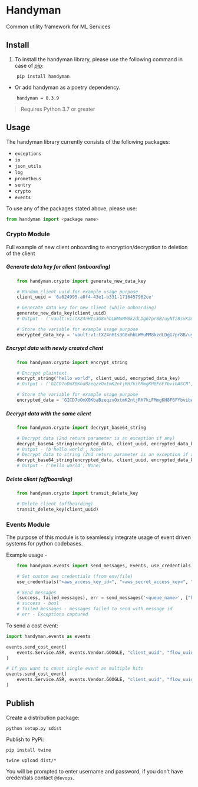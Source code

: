 # Handyman

Common utility framework for ML Services

## Install

1. To install the handyman library, please use the following command in case of [_pip_](https://pip.pypa.io/en/stable/):

```
    pip install handyman
```

* Or add handyman as a poetry dependency.

```
    handyman = 0.3.9
```

> Requires Python 3.7 or greater

## Usage

The handyman library currently consists of the following packages:

* `exceptions`
* `io`
* `json_utils`
* `log`
* `prometheus`
* `sentry`
* `crypto`
* `events`

To use any of the packages stated above, please use:

```py
from handyman import <package name>
```

### Crypto Module

Full example of new client onboarding to encryption/decryption to deletion of the client

##### Generate data key for client (onboarding)
``` python
    from handyman.crypto import generate_new_data_key

    # Random client uuid for example usage purpose
    client_uuid = '6a624995-a0f4-43e1-b331-1716457962ce'

    # Generate data key for new client (while onboarding)
    generate_new_data_key(client_uuid)
    # Output - ('vault:v1:tXZ4nHIs3G8xhbLWMuMM8kzdLDgG7pr8B/uyNTz8svK2maNFZM8tkwU/ribGQQO6/5K7Pg2TeOSLia2b', None)

    # Store the variable for example usage purpose
    encrypted_data_key = 'vault:v1:tXZ4nHIs3G8xhbLWMuMM8kzdLDgG7pr8B/uyNTz8svK2maNFZM8tkwU/ribGQQO6/5K7Pg2TeOSLia2b'
```

##### Encrypt data with newly created client
``` python
    from handyman.crypto import encrypt_string

    # Encrypt plaintext
    encrypt_string("hello world", client_uuid, encrypted_data_key)
    # Output - ('GICD7oOmX0KbaBzeqzvOxtmK2ntjRH7kiFMmgKH8F6FYbvibASCM', None)

    # Store the variable for example usage purpose
    encrypted_data = 'GICD7oOmX0KbaBzeqzvOxtmK2ntjRH7kiFMmgKH8F6FYbvibASCM'
```

##### Decrypt data with the same client
``` python
    from handyman.crypto import decrypt_base64_string

    # Decrypt data (2nd return parameter is an exception if any)
    decrypt_base64_string(encrypted_data, client_uuid, encrypted_data_key)
    # Output - (b'hello world', None)
    # Decrypt data to string (2nd return parameter is an exception if any)
    decrypt_base64_string(encrypted_data, client_uuid, encrypted_data_key, decode_to_str=True)
    # Output - ('hello world', None)
```

##### Delete client (offboarding)
``` python
    from handyman.crypto import transit_delete_key

    # Delete client (offboarding)
    transit_delete_key(client_uuid)
```

### Events Module

The purpose of this module is to seamlessly integrate usage of event driven systems for python codebases.

Example usage -

``` python
    from handyman.events import send_messages, Events, use_credentials

    # Set custom aws credentials (from env/file)
    use_credentials("<aws_access_key_id>", "<aws_secret_access_key>", "<aws_region>")

    # Send messages
    (success, failed_messages), err = send_messages('<queue_name>', ["hello", "world"], Events.<event_type>)
    # success - bool
    # failed_messages - messages failed to send with message id
    # err - Exceptions captured
```

To send a cost event:
```py
import handyman.events as events

events.send_cost_event(
    events.Service.ASR, events.Vendor.GOOGLE, "client_uuid", "flow_uuid", "call_uuid", "conversation_uuid"
)

# if you want to count single event as multiple hits
events.send_cost_event(
    events.Service.ASR, events.Vendor.GOOGLE, "client_uuid", "flow_uuid", "call_uuid", "conversation_uuid", num_hits=2
)
```


## Publish

Create a distribution package:

    python setup.py sdist

Publish to PyPi:


    pip install twine

    twine upload dist/*

You will be prompted to enter username and password, if you don't have credentials contact `@devops`.
